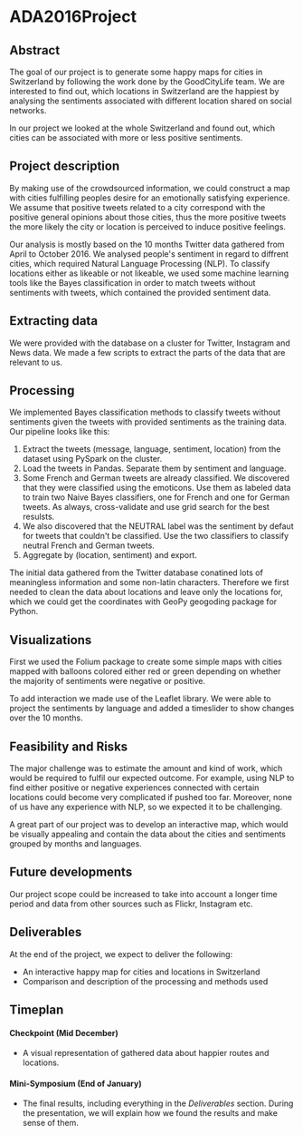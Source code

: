 # ADA2016Project

## Abstract
The goal of our project is to generate some happy maps for cities in Switzerland by following the work done by the GoodCityLife team. We are interested to find out, which locations in Switzerland are the happiest by analysing the sentiments associated with different location shared on social networks.  

In our project we looked at the whole Switzerland and found out, which cities can be associated with more or less positive sentiments. 

## Project description
By making use of the crowdsourced information, we could construct a map with cities fulfilling peoples desire for an emotionally satisfying experience. We assume that positive tweets related to a city correspond with the positive general opinions about those cities, thus the more positive tweets the more likely the city or location is perceived to induce positive feelings.

Our analysis is mostly based on the 10 months Twitter data gathered from April to October 2016.
We analysed people's sentiment in regard to diffrent cities, which required Natural Language Processing (NLP). To classify locations either as likeable or not likeable, we used some machine learning tools like the Bayes classification in order to match tweets without sentiments with tweets, which contained the provided sentiment data.

## Extracting data
We were provided with the database on a cluster for Twitter, Instagram and News data. We made a few scripts to extract the parts of the data that are relevant to us.


## Processing
We implemented Bayes classification methods to classify tweets without sentiments given the tweets with provided sentiments as the training data. Our pipeline looks like this:

1. Extract the tweets (message, language, sentiment, location) from the dataset using PySpark on the cluster.
2. Load the tweets in Pandas. Separate them by sentiment and language.
3. Some French and German tweets are already classified. We discovered that they were classified using the emoticons. Use them as labeled data to train two Naive Bayes classifiers, one for French and one for German tweets. As always, cross-validate and use grid search for the best resulsts.
4. We also discovered that the NEUTRAL label was the sentiment by defaut for tweets that couldn't be classified. Use the two classifiers to classify neutral French and German tweets.
5. Aggregate by (location, sentiment) and export.

The initial data gathered from the Twitter database conatined lots of meaningless information and some non-latin characters. Therefore we first needed to clean the data about locations and leave only the locations for, which we could get the coordinates with GeoPy geogoding package for Python.


## Visualizations
First we used the Folium package to create some simple maps with cities mapped with balloons colored either red or green depending on whether the majority of sentiments were negative or positive.

To add interaction we made use of the Leaflet library. We were able to project the sentiments by language and added a timeslider to show changes over the 10 months.


## Feasibility and Risks
The major challenge was to estimate the amount and kind of work, which would be required to fulfil our expected outcome. For example, using NLP to find either positive or negative experiences connected with certain locations could become very complicated if pushed too far. Moreover, none of us have any experience with NLP, so we expected it to be challenging.

A great part of our project was to develop an interactive map, which would be visually appealing and contain the data about the cities and sentiments grouped by months and languages. 

## Future developments
Our project scope could be increased to take into account a longer time period and data from other sources such as Flickr, Instagram etc. 


## Deliverables

At the end of the project, we expect to deliver the following:
- An interactive happy map for cities and locations in Switzerland
- Comparison and description of the processing and methods used

## Timeplan
#### Checkpoint (Mid December)
- A visual representation of gathered data about happier routes and locations. 

#### Mini-Symposium (End of January)
- The final results, including everything in the _Deliverables_ section. During the presentation, we will explain how we found the results and make sense of them.
